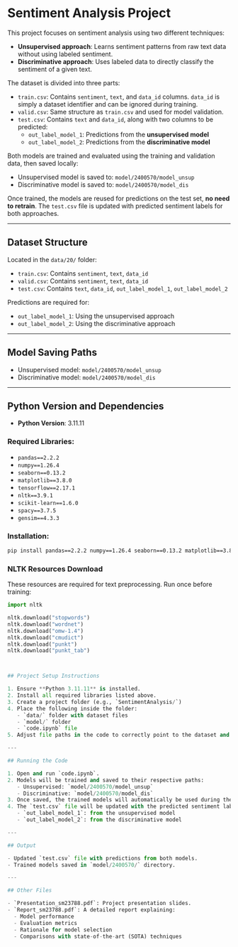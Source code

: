 # Sentiment Analysis Project

This project focuses on sentiment analysis using two different techniques:

- **Unsupervised approach**: Learns sentiment patterns from raw text data without using labeled sentiment.
- **Discriminative approach**: Uses labeled data to directly classify the sentiment of a given text.

The dataset is divided into three parts:

- `train.csv`: Contains `sentiment`, `text`, and `data_id` columns. `data_id` is simply a dataset identifier and can be ignored during training.
- `valid.csv`: Same structure as `train.csv` and used for model validation.
- `test.csv`: Contains `text` and `data_id`, along with two columns to be predicted:
  - `out_label_model_1`: Predictions from the **unsupervised model**
  - `out_label_model_2`: Predictions from the **discriminative model**

Both models are trained and evaluated using the training and validation data, then saved locally:

- Unsupervised model is saved to: `model/2400570/model_unsup`
- Discriminative model is saved to: `model/2400570/model_dis`

Once trained, the models are reused for predictions on the test set, **no need to retrain**. The `test.csv` file is updated with predicted sentiment labels for both approaches.


---

## Dataset Structure

Located in the `data/20/` folder:

- `train.csv`: Contains `sentiment`, `text`, `data_id`
- `valid.csv`: Contains `sentiment`, `text`, `data_id`
- `test.csv`: Contains `text`, `data_id`, `out_label_model_1`, `out_label_model_2`

Predictions are required for:

- `out_label_model_1`: Using the unsupervised approach
- `out_label_model_2`: Using the discriminative approach

---

## Model Saving Paths

- Unsupervised model: `model/2400570/model_unsup`
- Discriminative model: `model/2400570/model_dis`

---

## Python Version and Dependencies

- **Python Version**: 3.11.11

### Required Libraries:

- `pandas==2.2.2`
- `numpy==1.26.4`
- `seaborn==0.13.2`
- `matplotlib==3.8.0`
- `tensorflow==2.17.1`
- `nltk==3.9.1`
- `scikit-learn==1.6.0`
- `spacy==3.7.5`
- `gensim==4.3.3`

### Installation:

```bash
pip install pandas==2.2.2 numpy==1.26.4 seaborn==0.13.2 matplotlib==3.8.0 tensorflow==2.17.1 nltk==3.9.1 scikit-learn==1.6.0 spacy==3.7.5 gensim==4.3.3
```
### NLTK Resources Download

These resources are required for text preprocessing. Run once before training:

```python
import nltk

nltk.download("stopwords")
nltk.download("wordnet")
nltk.download("omw-1.4")
nltk.download("cmudict")
nltk.download("punkt")
nltk.download("punkt_tab")



## Project Setup Instructions

1. Ensure **Python 3.11.11** is installed.
2. Install all required libraries listed above.
3. Create a project folder (e.g., `SentimentAnalysis/`)
4. Place the following inside the folder:
   - `data/` folder with dataset files
   - `model/` folder
   - `code.ipynb` file
5. Adjust file paths in the code to correctly point to the dataset and model save locations.

---

## Running the Code

1. Open and run `code.ipynb`.
2. Models will be trained and saved to their respective paths:
   - Unsupervised: `model/2400570/model_unsup`
   - Discriminative: `model/2400570/model_dis`
3. Once saved, the trained models will automatically be used during the testing phase, retraining is not necessary unless the models are deleted.
4. The `test.csv` file will be updated with the predicted sentiment labels:
   - `out_label_model_1`: from the unsupervised model
   - `out_label_model_2`: from the discriminative model

---

## Output

- Updated `test.csv` file with predictions from both models.
- Trained models saved in `model/2400570/` directory.

---

## Other Files

- `Presentation_sm23788.pdf`: Project presentation slides.
- `Report_sm23788.pdf`: A detailed report explaining:
  - Model performance
  - Evaluation metrics
  - Rationale for model selection
  - Comparisons with state-of-the-art (SOTA) techniques

